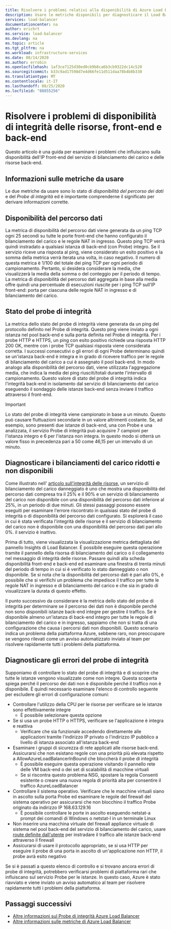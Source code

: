 ```yaml
---
title: Risolvere i problemi relativi alla disponibilità di Azure Load Balancer risorse, front-end e back-end
description: Usare le metriche disponibili per diagnosticare il Load Balancer Standard di Azure danneggiato o non disponibile.
services: load-balancer
documentationcenter: na
author: erichrt
ms.service: load-balancer
ms.devlang: na
ms.topic: article
ms.tgt_pltfrm: na
ms.workload: infrastructure-services
ms.date: 08/14/2020
ms.author: errobin
ms.openlocfilehash: 1af3ce7125d30ed0cb9b8ca6b3cb9322dc14c520
ms.sourcegitcommit: b33c9ad17598d7e4d66fe11d511daa78b4b8b330
ms.translationtype: MT
ms.contentlocale: it-IT
ms.lasthandoff: 08/25/2020
ms.locfileid: "88855256"
---
```

# <a name="troubleshoot-resource-health-frontend-and-backend-availability-issues"></a>Risolvere i problemi di disponibilità di integrità delle risorse, front-end e back-end 

Questo articolo è una guida per esaminare i problemi che influiscano sulla disponibilità dell'IP front-end del servizio di bilanciamento del carico e delle risorse back-end. 

## <a name="about-the-metrics-well-use"></a>Informazioni sulle metriche da usare
Le due metriche da usare sono lo stato di *disponibilità del percorso dei dati* e del *Probe di integrità* ed è importante comprenderne il significato per derivare informazioni corrette. 

## <a name="data-path-availability"></a>Disponibilità del percorso dati
La metrica di disponibilità del percorso dati viene generata da un ping TCP ogni 25 secondi su tutte le porte front-end che hanno configurato il bilanciamento del carico e le regole NAT in ingresso. Questo ping TCP verrà quindi instradato a qualsiasi istanza di back-end (con Probe) integro. Se il servizio riceve una risposta al ping, viene considerato un esito positivo e la somma della metrica verrà iterata una volta, in caso negativo. Il numero di questa metrica è 1/100 del totale dei ping TCP per ogni periodo di campionamento. Pertanto, si desidera considerare la media, che visualizzerà la media della somma o del conteggio per il periodo di tempo. La metrica di disponibilità del percorso dati aggregata in base alla media offre quindi una percentuale di esecuzioni riuscite per i ping TCP sull'IP front-end: porta per ciascuna delle regole NAT in ingresso e di bilanciamento del carico.

## <a name="health-probe-status"></a>Stato del probe di integrità
La metrica dello stato del probe di integrità viene generata da un ping del protocollo definito nel Probe di integrità. Questo ping viene inviato a ogni istanza nel pool back-end e sulla porta definita nel Probe di integrità. Per i probe HTTP e HTTPS, un ping con esito positivo richiede una risposta HTTP 200 OK, mentre con i probe TCP qualsiasi risposta viene considerata corretta. I successi consecutivi o gli errori di ogni Probe determinano quindi se un'istanza back-end è integra e in grado di ricevere traffico per le regole di bilanciamento del carico a cui è assegnato il pool back-end. In modo analogo alla disponibilità del percorso dati, viene utilizzata l'aggregazione media, che indica la media dei ping riusciti/totali durante l'intervallo di campionamento. Questo valore di stato del probe di integrità indica l'integrità back-end in isolamento dal servizio di bilanciamento del carico eseguendo il sondaggio delle istanze back-end senza inviare il traffico attraverso il front-end.

>[!IMPORTANT]
>Lo stato del probe di integrità viene campionato in base a un minuto. Questo può causare fluttuazioni secondarie in un valore altrimenti costante. Se, ad esempio, sono presenti due istanze di back-end, una con Probe e una analizzata, il servizio Probe di integrità può acquisire 7 campioni per l'istanza integro e 6 per l'istanza non integra. In questo modo si otterrà un valore fisso in precedenza pari a 50 come 46,15 per un intervallo di un minuto. 

## <a name="diagnose-degraded-and-unavailable-load-balancers"></a>Diagnosticare i bilanciamenti del carico ridotti e non disponibili
Come illustrato nell' [articolo sull'integrità delle risorse](load-balancer-standard-diagnostics.md#resource-health-status), un servizio di bilanciamento del carico danneggiato è uno che mostra una disponibilità del percorso dati compresa tra il 25% e il 90% e un servizio di bilanciamento del carico non disponibile con una disponibilità del percorso dati inferiore al 25%, in un periodo di due minuti. Gli stessi passaggi possono essere eseguiti per esaminare l'errore riscontrato in qualsiasi stato del probe di integrità o di disponibilità del percorso dati configurato. Si esplorerà il caso in cui è stata verificata l'integrità delle risorse e il servizio di bilanciamento del carico non è disponibile con una disponibilità del percorso dati pari allo 0%. il servizio è inattivo.

Prima di tutto, viene visualizzata la visualizzazione metrica dettagliata del pannello Insights di Load Balancer. È possibile eseguire questa operazione tramite il pannello della risorsa di bilanciamento del carico o il collegamento nel messaggio di integrità delle risorse.  Passare quindi alla scheda disponibilità front-end e back-end ed esaminare una finestra di trenta minuti del periodo di tempo in cui si è verificato lo stato danneggiato o non disponibile. Se si nota che la disponibilità del percorso dati è pari allo 0%, è possibile che si verifichi un problema che impedisce il traffico per tutte le regole NAT in ingresso e di bilanciamento del carico e che sia in grado di visualizzare la durata di questo effetto. 

Il punto successivo da considerare è la metrica dello stato del probe di integrità per determinare se il percorso dei dati non è disponibile perché non sono disponibili istanze back-end integre per gestire il traffico. Se è disponibile almeno un'istanza di back-end integro per tutte le regole di bilanciamento del carico e in ingresso, sappiamo che non si tratta di una configurazione che causa i percorsi dati non disponibili. Questo scenario indica un problema della piattaforma Azure, sebbene raro, non preoccupare se vengono rilevati come un avviso automatizzato inviato al team per risolvere rapidamente tutti i problemi della piattaforma.

## <a name="diagnose-health-probe-failures"></a>Diagnosticare gli errori del probe di integrità
Supponiamo di controllare lo stato del probe di integrità e di scoprire che tutte le istanze vengono visualizzate come non integre. Questa scoperta spiega perché il percorso dei dati non è disponibile perché il traffico non è disponibile. È quindi necessario esaminare l'elenco di controllo seguente per escludere gli errori di configurazione comuni:
* Controllare l'utilizzo della CPU per le risorse per verificare se le istanze sono effettivamente integre
  * È possibile selezionare questa opzione 
* Se si usa un probe HTTP o HTTPS, verificare se l'applicazione è integra e reattiva
  * Verificare che sia funzionale accedendo direttamente alle applicazioni tramite l'indirizzo IP privato o l'indirizzo IP pubblico a livello di istanza associato all'istanza back-end
* Esaminare i gruppi di sicurezza di rete applicati alle risorse back-end. Assicurarsi che non esistano regole con una priorità più elevata rispetto a AllowAzureLoadBalancerInBound che bloccherà il probe di integrità
  * È possibile eseguire questa operazione visitando il pannello rete delle VM back-end o dei set di scalabilità di macchine virtuali
  * Se si riscontra questo problema NSG, spostare la regola Consenti esistente o creare una nuova regola di priorità alta per consentire il traffico AzureLoadBalancer
* Controllare il sistema operativo. Verificare che le macchine virtuali siano in ascolto sulla porta Probe ed esaminare le regole del firewall del sistema operativo per assicurarsi che non blocchino il traffico Probe originato da indirizzo IP 168.63.129.16
  * È possibile controllare le porte in ascolto eseguendo netstat-a prompt dei comandi di Windows o netstat-l in un terminale Linux
* Non inserire una macchina virtuale del firewall appliance virtuale di sistema nel pool back-end del servizio di bilanciamento del carico, usare [route definite dall'utente](https://docs.microsoft.com/azure/virtual-network/virtual-networks-udr-overview#user-defined) per instradare il traffico alle istanze back-end attraverso il firewall
* Assicurarsi di usare il protocollo appropriato, se si usa HTTP per eseguire il probe di una porta in ascolto di un'applicazione non HTTP, il probe avrà esito negativo

Se si è passati a questo elenco di controllo e si trovano ancora errori di probe di integrità, potrebbero verificarsi problemi di piattaforma rari che influiscano sul servizio Probe per le istanze. In questo caso, Azure è stato riavviato e viene inviato un avviso automatico al team per risolvere rapidamente tutti i problemi della piattaforma.

## <a name="next-steps"></a>Passaggi successivi

* [Altre informazioni sul Probe di integrità Azure Load Balancer](load-balancer-custom-probe-overview.md)
* [Altre informazioni sulle metriche di Azure Load Balancer](load-balancer-standard-diagnostics.md)


